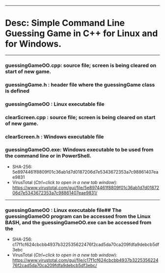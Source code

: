 -------------------------------------------------------------------------
# Desc: Simple Command Line Guessing Game in C++ for Linux and for Windows.
-------------------------------------------------------------------------
### guessingGameOO.cpp: source file; screen is being cleared on start of new game.
### guessingGame.h    : header file where the guessingGame class is defined
### guessingGameOO    : Linux executable file
### clearScreen.cpp   : source file; screen is being cleared on start of new game.
### clearScreen.h     : Windows executable file
### guessingGameOO.exe: Windows executable to be used from the command line or in PowerShell.
* SHA-256:  5e8974461f8809f01c36ab1d7d0187206d7e5343672353a7c98861407eae9831
* VirusTotal (*Ctrl+click to open in a new tab window*): https://www.virustotal.com/gui/file/5e8974461f8809f01c36ab1d7d0187206d7e5343672353a7c98861407eae9831/
-------------------------------------------------------------------------
### guessingGameOO    : Linux executable file## The guessingGameOO program can be accessed from the Linux BASH, and the guessingGameOO.exe can be accessed from the
* SHA-256: c17f1cf624cbcbb4937b322535622476f2cad5da70ca209fdfa9debcb5df3ebc
* VirusTotal (*Ctrl+click to open in a new tab window*): https://www.virustotal.com/gui/file/c17f1cf624cbcbb4937b322535622476f2cad5da70ca209fdfa9debcb5df3ebc/
